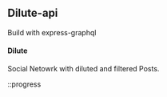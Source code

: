 ## Dilute-api

Build with express-graphql

#### Dilute

Social Netowrk with diluted and filtered Posts.

::progress
